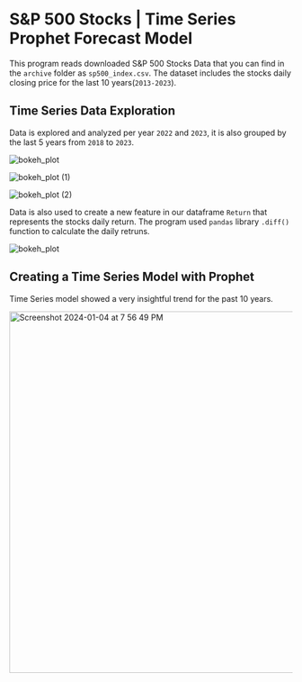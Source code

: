 # S&P 500 Stocks | Time Series Prophet Forecast Model

This program reads downloaded S&P 500 Stocks Data that you can find in the `archive` folder as `sp500_index.csv`. 
The dataset includes the stocks daily closing price for the last 10 years(`2013-2023`).

## Time Series Data Exploration 
Data is explored and analyzed per year `2022` and `2023`, it is also grouped by the last 5 years from `2018` to `2023`.

![bokeh_plot](https://github.com/Gespinoza10/time-series-data-sp500/assets/81205562/6827521a-a745-4be4-b558-06d37ba4de31)

![bokeh_plot (1)](https://github.com/Gespinoza10/time-series-data-sp500/assets/81205562/747a210f-dd49-45e1-850f-ba906ad79095)

![bokeh_plot (2)](https://github.com/Gespinoza10/time-series-data-sp500/assets/81205562/8e92aa74-a482-4ca5-b62f-f0569efd7bbd)

Data is also used to create a new feature in our dataframe `Return` that represents the stocks daily return. The program used `pandas` library `.diff()` function to calculate the daily retruns. 

![bokeh_plot](https://github.com/Gespinoza10/time-series-data-sp500/assets/81205562/3eecd2b8-4f0a-4ea4-b74e-949bb04208f0)

## Creating a Time Series Model with Prophet

Time Series model showed a very insightful trend for the past 10 years.

<img width="642" alt="Screenshot 2024-01-04 at 7 56 49 PM" src="https://github.com/Gespinoza10/time-series-data-sp500/assets/81205562/d26a3140-3797-4141-ae30-3e54729c9068">
